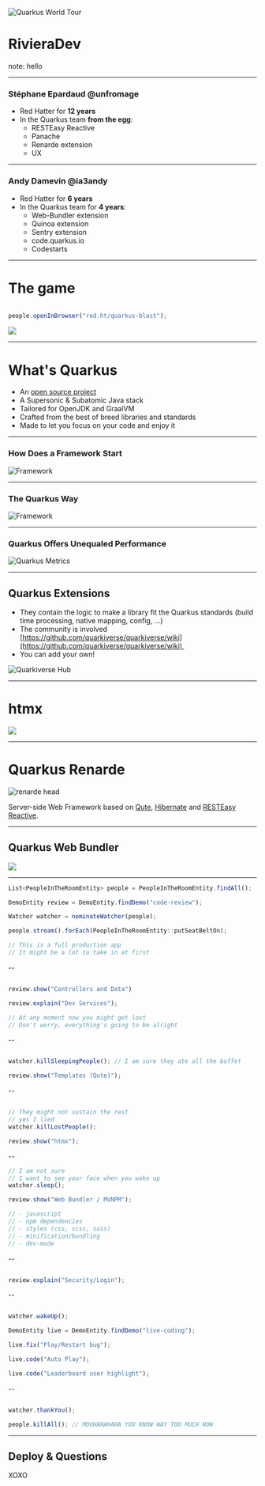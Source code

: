 ![Quarkus World Tour](assets/worldtour.png)

# RivieraDev

note: hello

---

### Stéphane Epardaud @unfromage

-  Red Hatter for **12 years**
- In the Quarkus team **from the egg**:
	- RESTEasy Reactive
	- Panache
	- Renarde extension
	- UX

---

### Andy Damevin @ia3andy

-  Red Hatter for **6 years**
-  In the Quarkus team for **4 years**:
	- Web-Bundler extension
	- Quinoa extension
	- Sentry extension
	- code.quarkus.io
	- Codestarts

---

# The game

```javascript

people.openInBrowser("red.ht/quarkus-blast");


```

![](assets/qr-code-white.png)<!-- .element height="30%" width="30%" -->

---

# What's Quarkus

-  An [open source project](https://quarkus.io/community/)
-  A Supersonic & Subatomic Java stack
- Tailored for OpenJDK and GraalVM
- Crafted from the best of breed libraries and standards
- Made to let you focus on your code and enjoy it


---

### How Does a Framework Start
![Framework](assets/framework-start.png)

---
### The Quarkus Way
![Framework](assets/quarkus-start.png)

---
### Quarkus Offers Unequaled Performance
![Quarkus Metrics](assets/quarkus-metrics.png)

---
## Quarkus Extensions

- &shy;<!-- .element: class="fragment" -->They contain the logic to make a library fit the Quarkus standards (build time processing, native mapping, config, …) 
- &shy;<!-- .element: class="fragment" -->The community is involved [https://github.com/quarkiverse/quarkiverse/wiki](https://github.com/quarkiverse/quarkiverse/wiki)  
- &shy;<!-- .element: class="fragment" -->You can add your own! 

![Quarkiverse Hub](assets/quarkiverse-hub.png)  <!-- .element height="40%" width="40%" class="fragment"  -->

---

# htmx

![](assets/htmx.png)

---

# Quarkus Renarde


![renarde head](assets/renarde-head.svg)

&shy;<!-- .element: class="fragment" -->Server-side Web Framework based on [Qute](https://quarkus.io/guides/qute-reference), [Hibernate](https://quarkus.io/guides/hibernate-orm-panache) and [RESTEasy Reactive](https://quarkus.io/guides/resteasy-reactive).

---

## Quarkus Web Bundler

![](assets/quarkus-web-bundler.png)

---


```javascript
List<PeopleInTheRoomEntity> people = PeopleInTheRoomEntity.findAll();

DemoEntity review = DemoEntity.findDemo("code-review");

Watcher watcher = nominateWatcher(people);

people.stream().forEach(PeopleInTheRoomEntity::putSeatBeltOn);

// This is a full production app
// It might be a lot to take in at first

```
--
```javascript

review.show("Controllers and Data")

review.explain("Dev Services");

// At any moment now you might get lost
// Don't worry, everything's going to be alright

```
--
```javascript

watcher.killSleepingPeople(); // I am sure they ate all the buffet

review.show("Templates (Qute)");

```
--
```javascript

// They might not sustain the rest
// yes I lied
watcher.killLostPeople(); 

review.show("htmx");

```
--
```javascript
// I am not sure 
// I want to see your face when you wake up
watcher.sleep(); 

review.show("Web Bundler / MVNPM");

// - javascript
// - npm dependencies
// - styles (css, scss, sass)
// - minification/bundling
// - dev-mode

```
--
```javascript

review.explain("Security/Login");

```
--
```javascript

watcher.wakeUp(); 

DemoEntity live = DemoEntity.findDemo("live-coding");

live.fix("Play/Restart bug");

live.code("Auto Play");

live.code("Leaderboard user highlight");

```
--

```javascript

watcher.thankYou();

people.killAll(); // MOUHAHAHAHA YOU KNOW WAY TOO MUCH NOW


```

---

## Deploy & Questions

XOXO

